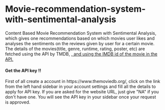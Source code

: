 # Movie-recommendation-system-with-sentimental-analysis

<div>
Content Based Movie Recommendation System with Sentimental Analysis, which gives one recommendations based on which movies user likes and analyses the sentiments on the reviews given by user for a certain movie.
</div>
<div>
  The details of the movies(title, genre, runtime, rating, poster, etc) are fetched using the API by TMDB, <a href = "">, and using the IMDB id of the movie in the API.</a>
</div>
<div>
  <h4>Get the API key !!</h4>
  First of all create a account in https://www.themoviedb.org/, click on the link from the left hand sidebar in your account settings and fill all the details to apply for API       key. If you are asked for the website URL, just give "NA" if you don't have one. You will see the API key in your sidebar once your request is approved.
<div>

<div>
  
</div>  

<div>
  
</div>  
